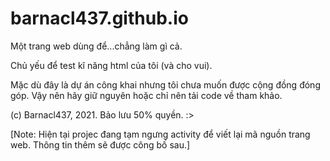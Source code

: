 # barnacl437.github.io
Một trang web dùng để...chẳng làm gì cả. 

Chủ yếu để test kĩ năng html của tôi (và cho vui).

Mặc dù đây là dự án công khai nhưng tôi chưa muốn được cộng đồng đóng góp. Vậy nên hãy giữ nguyên 
hoặc chỉ nên tải code về tham khảo.

(c) Barnacl437, 2021. Bảo lưu 50% quyền. :>

[Note: Hiện tại projec đang tạm ngưng activity để viết lại mã nguồn trang web. Thông tin thêm sẽ được công bố sau.]
